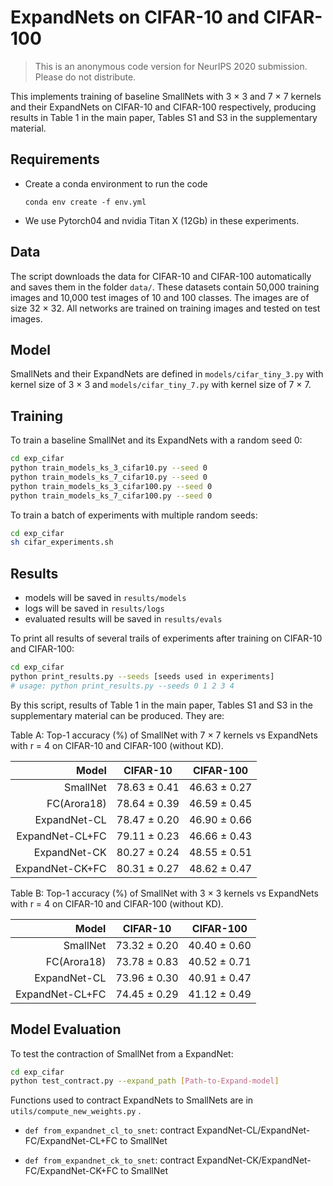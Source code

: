 # ExpandNets on CIFAR-10 and CIFAR-100

> This is an anonymous code version for NeurIPS 2020 submission. Please do not distribute.

This implements training of baseline SmallNets with 3 × 3 and 7 × 7 kernels and their ExpandNets on CIFAR-10 and CIFAR-100 respectively, 
producing results in Table 1 in the main paper, Tables S1 and S3 in the supplementary material.

## Requirements 

- Create a conda environment to run the code

  `conda env create -f env.yml`
  
- We use Pytorch04 and nvidia Titan X (12Gb) in these experiments. 

## Data

The script downloads the data for CIFAR-10 and CIFAR-100 automatically and saves them in the folder `data/`. 
These datasets contain 50,000 training images and 10,000 test images of 10 and 100 classes. The images are of size 32 × 32.
All networks are trained on training images and tested on test images.

## Model
SmallNets and their ExpandNets are defined in `models/cifar_tiny_3.py` with kernel size of 3 × 3 and 
`models/cifar_tiny_7.py` with kernel size of 7 × 7.

## Training
To train a baseline SmallNet and its ExpandNets with a random seed 0:

```bash
cd exp_cifar
python train_models_ks_3_cifar10.py --seed 0
python train_models_ks_7_cifar10.py --seed 0
python train_models_ks_3_cifar100.py --seed 0
python train_models_ks_7_cifar100.py --seed 0
```

To train a batch of experiments with multiple random seeds:

```bash
cd exp_cifar
sh cifar_experiments.sh
```

## Results
- models will be saved in `results/models`
- logs will be saved in `results/logs`
- evaluated results will be saved in `results/evals`

To print all results of several trails of experiments after training on CIFAR-10 and CIFAR-100:
```bash
cd exp_cifar
python print_results.py --seeds [seeds used in experiments]
# usage: python print_results.py --seeds 0 1 2 3 4

```
By this script, results of Table 1 in the main paper, Tables S1 and S3 in the supplementary material can be produced. They are:

Table A: Top-1 accuracy (%) of SmallNet with 7 × 7 kernels vs ExpandNets with r = 4 on CIFAR-10 and CIFAR-100 (without KD).

|           Model 	|   CIFAR-10   	|   CIFAR-100  	|
|----------------:	|:------------:	|:------------:	|
|        SmallNet 	| 78.63 ± 0.41 	| 46.63 ± 0.27 	|
|     FC(Arora18) 	| 78.64 ± 0.39 	| 46.59 ± 0.45 	|
|    ExpandNet-CL 	| 78.47 ± 0.20 	| 46.90 ± 0.66 	|
| ExpandNet-CL+FC 	| 79.11 ± 0.23 	| 46.66 ± 0.43 	|
|    ExpandNet-CK 	| 80.27 ± 0.24 	| 48.55 ± 0.51 	|
| ExpandNet-CK+FC 	| 80.31 ± 0.27 	| 48.62 ± 0.47 	|

Table B: Top-1 accuracy (%) of SmallNet with 3 × 3 kernels vs ExpandNets with r = 4 on CIFAR-10 and CIFAR-100 (without KD).

|           Model 	|   CIFAR-10   	|   CIFAR-100  	|
|----------------:	|:------------:	|:------------:	|
|        SmallNet 	| 73.32 ± 0.20 	| 40.40 ± 0.60 	|
|     FC(Arora18) 	| 73.78 ± 0.83 	| 40.52 ± 0.71 	|
|    ExpandNet-CL 	| 73.96 ± 0.30 	| 40.91 ± 0.47 	|
| ExpandNet-CL+FC 	| 74.45 ± 0.29 	| 41.12 ± 0.49 	|


## Model Evaluation

To test the contraction of SmallNet from a ExpandNet: 
```bash
cd exp_cifar
python test_contract.py --expand_path [Path-to-Expand-model]
```

Functions used to contract ExpandNets to SmallNets are in `utils/compute_new_weights.py` .

- `def from_expandnet_cl_to_snet`: contract ExpandNet-CL/ExpandNet-FC/ExpandNet-CL+FC to SmallNet
    
- `def from_expandnet_ck_to_snet`: contract ExpandNet-CK/ExpandNet-FC/ExpandNet-CK+FC to SmallNet